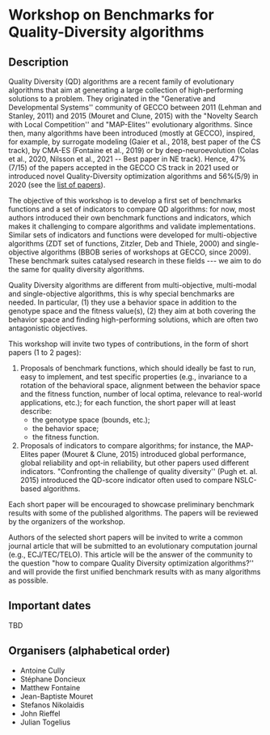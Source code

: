 # Workshop on Benchmarks for Quality-Diversity algorithms
## Description

Quality Diversity (QD) algorithms are a recent family of evolutionary algorithms that aim at generating a large collection of high-performing solutions to a problem. They originated in the "Generative and Developmental Systems'' community of GECCO between 2011 (Lehman and Stanley, 2011) and 2015 (Mouret and Clune, 2015) with the "Novelty Search with Local Competition'' and "MAP-Elites'' evolutionary algorithms. Since then, many algorithms have been introduced (mostly at GECCO), inspired, for example, by surrogate modeling (Gaier et al., 2018, best paper of the CS track), by CMA-ES (Fontaine et al., 2019) or by deep-neuroevolution (Colas et al., 2020, Nilsson et al., 2021 -- Best paper in NE track). Hence, 47\% (7/15) of the papers accepted in the GECCO CS track in 2021 used or introduced novel Quality-Diversity optimization algorithms and 56\%(5/9) in 2020 (see the [list of papers](https://quality-diversity.github.io)).

The objective of this workshop is to develop a first set of benchmarks functions and a set of indicators to compare QD algorithms: for now, most authors introduced their own benchmark functions and indicators, which makes it challenging to compare algorithms and validate implementations. Similar sets of indicators and functions were developed for multi-objective algorithms (ZDT set of functions, Zitzler, Deb and Thiele, 2000) and single-objective algorithms (BBOB series of workshops at GECCO, since 2009). These benchmark suites catalysed research in these fields --- we aim to do the same for quality diversity algorithms. 

Quality Diversity algorithms are different from multi-objective, multi-modal and single-objective algorithms, this is why special benchmarks are needed. In particular, (1) they use a behavior space in addition to the genotype space and the fitness value(s), (2) they aim at both covering the behavior space and finding high-performing solutions, which are often two antagonistic objectives.

This workshop will invite two types of contributions, in the form of short papers (1 to 2 pages):

1. Proposals of benchmark functions, which should ideally be fast to run, easy to implement, and test specific properties (e.g., invariance to a rotation of the behavioral space, alignment between the behavior space and the fitness function, number of local optima, relevance to real-world applications, etc.); for each function, the short paper will at least describe:
	- the genotype space (bounds, etc.);
	- the behavior space;
	- the fitness function.
2. Proposals of indicators to compare algorithms; for instance, the MAP-Elites paper (Mouret \& Clune, 2015) introduced global performance, global reliability and opt-in reliability, but other papers used different indicators. "Confronting the challenge of quality diversity'' (Pugh et. al. 2015) introduced the QD-score indicator often used to compare NSLC-based algorithms. 


Each short paper will be encouraged to showcase preliminary benchmark results with some of the published algorithms. The papers will be reviewed by the organizers of the workshop.

Authors of the selected short papers will be invited to write a common journal article that will be submitted to an evolutionary computation journal (e.g., ECJ/TEC/TELO). This article will be the answer of the community to the question "how to compare Quality Diversity optimization algorithms?'' and will provide the first unified benchmark results with as many algorithms as possible.

## Important dates
TBD

## Organisers (alphabetical order)
- Antoine Cully
- Stéphane Doncieux
- Matthew Fontaine
- Jean-Baptiste Mouret
- Stefanos Nikolaidis
- John Rieffel
- Julian Togelius
